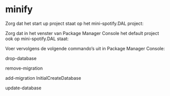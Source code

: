 # minify

Zorg dat het start up project staat op  het mini-spotify.DAL project: 

Zorg dat in het venster van Package Manager Console het default project ook op mini-spotify.DAL staat: 

Voer vervolgens de volgende commando’s uit in Package Manager Console: 

drop-database 

remove-migration 

add-migration InitialCreateDatabase 

update-database 
